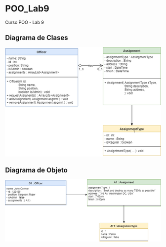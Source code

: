 # POO_Lab9
Curso POO  - Lab 9 

## Diagrama de Clases
![ClassDiagram](ClassDiagram.png)

## Diagrama de Objeto
![ObjectDiagram](ObjectDiagram.png)
